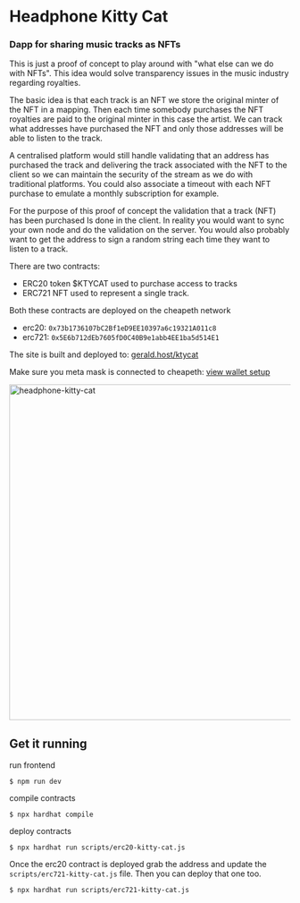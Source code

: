 # Headphone Kitty Cat

### Dapp for sharing music tracks as NFTs

This is just a proof of concept to play around with "what else can we do with NFTs".
This idea would solve transparency issues in the music industry regarding royalties.

The basic idea is that each track is an NFT we store the original minter of the NFT in a
mapping. Then each time somebody purchases the NFT royalties are paid to the original minter
in this case the artist. We can track what addresses have purchased the NFT and only those
addresses will be able to listen to the track.

A centralised platform would still handle validating that an address has purchased the track
and delivering the track associated with the NFT to the client so we can maintain the security
of the stream as we do with traditional platforms. You could also associate a timeout with each
NFT purchase to emulate a monthly subscription for example.

For the purpose of this proof of concept the validation that a track (NFT) has been purchased
Is done in the client. In reality you would want to sync your own node and do the validation on
the server. You would also probably want to get the address to sign a random string each time
they want to listen to a track.

There are two contracts:

- ERC20 token $KTYCAT used to purchase access to tracks
- ERC721 NFT used to represent a single track.

Both these contracts are deployed on the cheapeth network
- erc20: `0x73b1736107bC2Bf1eD9EE10397a6c19321A011c8`
- erc721: `0x5E6b712dEb7605fD0C40B9e1abb4EE1ba5d514E1`

The site is built and deployed to: [gerald.host/ktycat](https://gerald.host/ktycat)

Make sure you meta mask is connected to cheapeth: [view wallet setup](https://cheapeth.org/metamask.html)

<img width="600" alt="headphone-kitty-cat" src="https://user-images.githubusercontent.com/23342939/116082263-1c4ace80-a693-11eb-9205-5341713770b4.png">

## Get it running

run frontend

```
$ npm run dev
```

compile contracts

```
$ npx hardhat compile
```

deploy contracts

```
$ npx hardhat run scripts/erc20-kitty-cat.js
```

Once the erc20 contract is deployed grab the address and update the `scripts/erc721-kitty-cat.js` file. Then you can deploy that one too.

```
$ npx hardhat run scripts/erc721-kitty-cat.js
```
